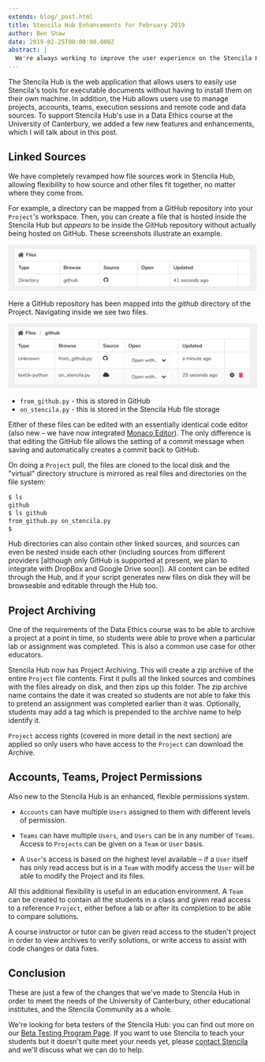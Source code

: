 ```yaml
---
extends: blog/_post.html
title: Stencila Hub Enhancements for February 2019
author: Ben Shaw
date: 2019-02-25T00:00:00.000Z
abstract: |
  We're always working to improve the user experience on the Stencila Hub, with enhancements and new features driven by user engagement. The February 2019 update contains details on changes to linked sources, project archiving and the permissions system.
---
```


The Stencila Hub is the web application that allows users to easily use Stencila's tools for executable documents without having to install them on their own machine. In addition, the Hub allows users use to manage projects, accounts, teams, execution sessions and remote code and data sources. To support Stencila Hub's use in a Data Ethics course at the University of Canterbury, we added a few new features and enhancements, which I will talk about in this post.

## Linked Sources

We have completely revamped how file sources work in Stencila Hub, allowing flexibility to how source and other files fit together, no matter where they come from.

For example, a directory can be mapped from a GitHub repository into your `Project`'s workspace. Then, you can create a file that is hosted inside the Stencila Hub but _appears_ to be inside the GitHub repository without actually being hosted on GitHub. These screenshots illustrate an example.

![A GitHub linked source](1-github-source-screenshot.png)

Here a GitHub repository has been mapped into the _github_ directory of the Project. Navigating inside we see two files.

![Files inside a GitHub linked source](2-github-files-screenshot.png)

- `from_github.py` - this is stored in GitHub
- `on_stencila.py` - this is stored in the Stencila Hub file storage

Either of these files can be edited with an essentially identical code editor (also new – we have now integrated [Monaco Editor](https://microsoft.github.io/monaco-editor/index.html)). The only difference is that editing the GitHub file allows the setting of a commit message when saving and automatically creates a commit back to GitHub.

On doing a `Project` pull, the files are cloned to the local disk and the "virtual" directory structure is mirrored as real files and directories on the file system:

```
$ ls
github
$ ls github
from_github.py on_stencila.py
$
```

Hub directories can also contain other linked sources, and sources can even be nested inside each other (including sources from different providers [although only GitHub is supported at present, we plan to integrate with DropBox and Google Drive soon]). All content can be edited through the Hub, and if your script generates new files on disk they will be browseable and editable through the Hub too.

## Project Archiving

One of the requirements of the Data Ethics course was to be able to archive a project at a point in time, so students were able to prove when a particular lab or assignment was completed. This is also a common use case for other educators.

Stencila Hub now has Project Archiving. This will create a zip archive of the entire `Project` file contents. First it pulls all the linked sources and combines with the files already on disk, and then zips up this folder. The zip archive name contains the date it was created so students are not able to fake this to pretend an assignment was completed earlier than it was. Optionally, students may add a tag which is prepended to the archive name to help identify it.

`Project` access rights (covered in more detail in the next section) are applied so only users who have access to the `Project` can download the Archive.

## Accounts, Teams, Project Permissions

Also new to the Stencila Hub is an enhanced, flexible permissions system.

- `Accounts` can have multiple `Users` assigned to them with different levels of permission.

- `Teams` can have multiple `Users`, and `Users` can be in any number of `Teams`. Access to `Projects` can be given on a `Team` or `User` basis.

- A `User`'s access is based on the highest level available – if a `User` itself has only read access but is in a `Team` with modify access the `User` will be able to modify the Project and its files.

All this additional flexibility is useful in an education environment. A `Team` can be created to contain all the students in a class and given read access to a reference `Project`, either before a lab or after its completion to be able to compare solutions.

A course instructor or tutor can be given read access to the studen't project in order to view archives to verify solutions, or write access to assist with code changes or data fixes.

## Conclusion

These are just a few of the changes that we've made to Stencila Hub in order to meet the needs of the University of Canterbury, other educational institutes, and the Stencila Community as a whole.

We're looking for beta testers of the Stencila Hub: you can find out more on our [Beta Testing Program Page](https://stenci.la/community/beta-testing.html). If you want to use Stencila to teach your students but it doesn't quite meet your needs yet, please [contact Stencila](mailto:hello@stenci.la) and we'll discuss what we can do to help.
